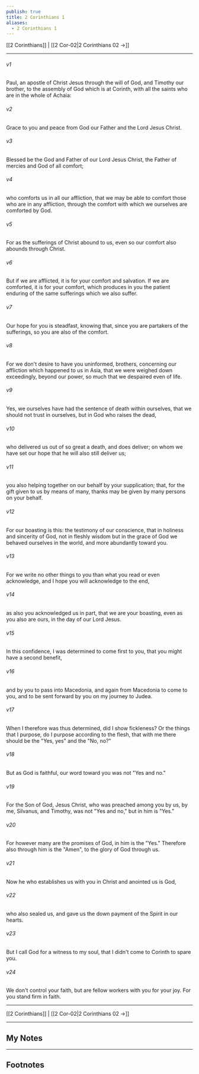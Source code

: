 ```yaml
---
publish: true
title: 2 Corinthians 1
aliases:
  - 2 Corinthians 1
---
```


[[2 Corinthians]] | [[2 Cor-02|2 Corinthians 02 →]]
***



###### v1 
Paul, an apostle of Christ Jesus through the will of God, and Timothy our brother, to the assembly of God which is at Corinth, with all the saints who are in the whole of Achaia: 

###### v2 
Grace to you and peace from God our Father and the Lord Jesus Christ. 

###### v3 
Blessed be the God and Father of our Lord Jesus Christ, the Father of mercies and God of all comfort; 

###### v4 
who comforts us in all our affliction, that we may be able to comfort those who are in any affliction, through the comfort with which we ourselves are comforted by God. 

###### v5 
For as the sufferings of Christ abound to us, even so our comfort also abounds through Christ. 

###### v6 
But if we are afflicted, it is for your comfort and salvation. If we are comforted, it is for your comfort, which produces in you the patient enduring of the same sufferings which we also suffer. 

###### v7 
Our hope for you is steadfast, knowing that, since you are partakers of the sufferings, so you are also of the comfort. 

###### v8 
For we don't desire to have you uninformed, brothers, concerning our affliction which happened to us in Asia, that we were weighed down exceedingly, beyond our power, so much that we despaired even of life. 

###### v9 
Yes, we ourselves have had the sentence of death within ourselves, that we should not trust in ourselves, but in God who raises the dead, 

###### v10 
who delivered us out of so great a death, and does deliver; on whom we have set our hope that he will also still deliver us; 

###### v11 
you also helping together on our behalf by your supplication; that, for the gift given to us by means of many, thanks may be given by many persons on your behalf. 

###### v12 
For our boasting is this: the testimony of our conscience, that in holiness and sincerity of God, not in fleshly wisdom but in the grace of God we behaved ourselves in the world, and more abundantly toward you. 

###### v13 
For we write no other things to you than what you read or even acknowledge, and I hope you will acknowledge to the end, 

###### v14 
as also you acknowledged us in part, that we are your boasting, even as you also are ours, in the day of our Lord Jesus. 

###### v15 
In this confidence, I was determined to come first to you, that you might have a second benefit, 

###### v16 
and by you to pass into Macedonia, and again from Macedonia to come to you, and to be sent forward by you on my journey to Judea. 

###### v17 
When I therefore was thus determined, did I show fickleness? Or the things that I purpose, do I purpose according to the flesh, that with me there should be the "Yes, yes" and the "No, no?" 

###### v18 
But as God is faithful, our word toward you was not "Yes and no." 

###### v19 
For the Son of God, Jesus Christ, who was preached among you by us, by me, Silvanus, and Timothy, was not "Yes and no," but in him is "Yes." 

###### v20 
For however many are the promises of God, in him is the "Yes." Therefore also through him is the "Amen", to the glory of God through us. 

###### v21 
Now he who establishes us with you in Christ and anointed us is God, 

###### v22 
who also sealed us, and gave us the down payment of the Spirit in our hearts. 

###### v23 
But I call God for a witness to my soul, that I didn't come to Corinth to spare you. 

###### v24 
We don't control your faith, but are fellow workers with you for your joy. For you stand firm in faith.

***
[[2 Corinthians]] | [[2 Cor-02|2 Corinthians 02 →]]

---
## My Notes

---
## Footnotes